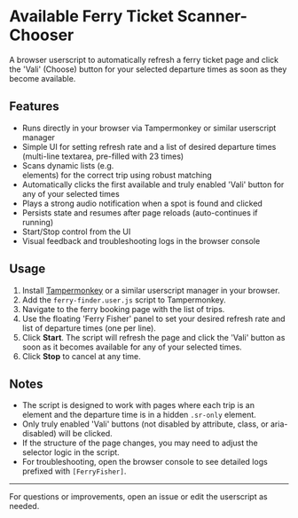 # Available Ferry Ticket Scanner-Chooser

A browser userscript to automatically refresh a ferry ticket page and click the 'Vali' (Choose) button for your selected departure times as soon as they become available.

## Features
- Runs directly in your browser via Tampermonkey or similar userscript manager
- Simple UI for setting refresh rate and a list of desired departure times (multi-line textarea, pre-filled with 23 times)
- Scans dynamic lists (e.g. <article> elements) for the correct trip using robust matching
- Automatically clicks the first available and truly enabled 'Vali' button for any of your selected times
- Plays a strong audio notification when a spot is found and clicked
- Persists state and resumes after page reloads (auto-continues if running)
- Start/Stop control from the UI
- Visual feedback and troubleshooting logs in the browser console

## Usage
1. Install [Tampermonkey](https://www.tampermonkey.net/) or a similar userscript manager in your browser.
2. Add the `ferry-finder.user.js` script to Tampermonkey.
3. Navigate to the ferry booking page with the list of trips.
4. Use the floating 'Ferry Fisher' panel to set your desired refresh rate and list of departure times (one per line).
5. Click **Start**. The script will refresh the page and click the 'Vali' button as soon as it becomes available for any of your selected times.
6. Click **Stop** to cancel at any time.

## Notes
- The script is designed to work with pages where each trip is an <article> element and the departure time is in a hidden `.sr-only` element.
- Only truly enabled 'Vali' buttons (not disabled by attribute, class, or aria-disabled) will be clicked.
- If the structure of the page changes, you may need to adjust the selector logic in the script.
- For troubleshooting, open the browser console to see detailed logs prefixed with `[FerryFisher]`.

---

For questions or improvements, open an issue or edit the userscript as needed.

